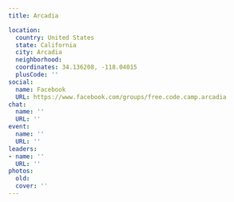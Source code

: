 ```yaml
---
title: Arcadia

location:
  country: United States
  state: California
  city: Arcadia
  neighborhood: 
  coordinates: 34.136208, -118.04015
  plusCode: ''
social:
  name: Facebook
  URL: https://www.facebook.com/groups/free.code.camp.arcadia
chat:
  name: ''
  URL: ''
event:
  name: ''
  URL: ''
leaders:
- name: ''
  URL: ''
photos:
  old: 
  cover: ''
---
```

